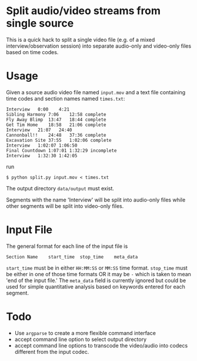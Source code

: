 # Split audio/video streams from single source

This is a quick hack to split a single video file (e.g. of a mixed
interview/observation session) into separate audio-only and video-only
files based on time codes.

# Usage

Given a source audio video file named `input.mov` and a text file containing time codes and section names named `times.txt`:

~~~~
Interview	0:00	4:21
Sibling Harmony	7:06	12:58 complete
Fly Away Blimp	13:47	18:44 complete
Get Tim Home	18:58	21:06 complete
Interview	21:07	24:40
Cannonball!!	24:48	37:36 complete
Excavation Site	37:55	1:02:06	complete
Interview  	1:02:07	1:06:50
Final Countdown	1:07:01	1:32:29	incomplete
Interview	1:32:30	1:42:05
~~~~

run

~~~
$ python split.py input.mov < times.txt
~~~

The output directory `data/output` must exist.

Segments with the name 'Interview' will be split into audio-only files
while other segments will be split into video-only files.

# Input File

The general format for each line of the input file is

~~~~
Section Name    start_time  stop_time    meta_data
~~~~

`start_time` must be in either `HH:MM:SS` or `MM:SS` time
format. `stop_time` must be either in one of those time formats OR it
may be `-` which is taken to mean 'end of the input file.' The
`meta_data` field is currently ignored but could be used for simple
quantitative analysis based on keywords entered for each segment.

# Todo

- Use `argparse` to create a more flexible command interface
- accept command line option to select output directory
- accept command line options to transcode the video/audio into codecs
  different from the input codec.
